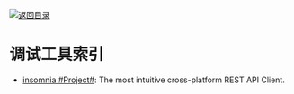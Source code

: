 [![返回目录](https://parg.co/UGo)](https://parg.co/b4z) 
 
 
# 调试工具索引

- [insomnia #Project#](https://github.com/getinsomnia/insomnia): The most intuitive cross-platform REST API Client.
